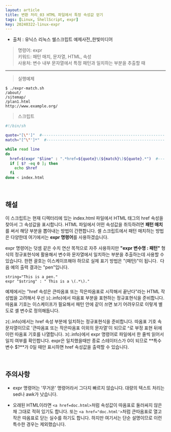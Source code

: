 ```yaml
---
layout: article
title: 변환 처리_03 HTML 파일에서 특정 속성값 얻기
tags: [Linux, ShellScript, expr]
key: 20240322-linux-expr
---
```


- 출처 : 유닉스 리눅스 쉘스크립트 예제사전_한빛미디어

> 명령어: expr  
> 키워드: 패턴 매치, 문자열, HTML, 속성  
> 사용처: 변수 내부 문자열에서 특정 패턴과 일치하는 부분을 추출할 때

--- 

> 실행예제

```
$ ./expr-match.sh
/about/
/sitemap/
/plan1.html
http://www.example.org/
```

> 스크립트

```bash
#!/bin/sh

quote="[\"']"  #------------------------------------------------------ 1
match="[^\"']*"  #---------------------------------------------------- 2

while read line
do
  href=$(expr "$line" : ".*href=${quote}\(${match}\)${quote}.*")  #--- 3
  if [ $? -eq 0 ]; then
    echo $href
  fi
done < index.html
```

&nbsp;
&nbsp;

## **해설**

이 스크립트는 현재 디렉터리에 있는 index.html 파일에서 HTML 태그의 href 속성을 찾아서 그 속성값을 표시합니다. HTML 파일에서 어떤 속성값을 취득하려면 **패턴 매치**를 써서 해당 부분을 뽑아내는 방법이 간편합니다. 셸 스크립트에서 패턴 매치하는 방법은 다양한데 여기에서는 **expr 명령어**를 사용하겠습니다.

expr 명령어는 덧셈 같은 수치 연산 목적으로 자주 사용하지만 **"expr 변수명 : 패턴"** 형식의 정규표현식에 활용해서 변수와 문자열에서 일치하는 부분을 추출하는데 사용할 수 있습니다. 한편 괄호는 이스케이프해야 하므로 실제 표기 방법은 "\(패턴\)"이 됩니다.  다음 예의 출력 결과는 "pen"입니다.

```
string="This is a pen."
expr "$string" : " This is a \(.*\)."
```

예제에서는 "href 속성은 큰따옴표 또는 작은따옴표로 시작해서 끝난다"라는 HTML 작성법을 고려해서 우선 `1`{:.info}에서 따옴표 부분을 표현하는 정규표현식을 준비합니다. 따옴표 기호는 이스케이프가 필요해서 패턴 안에 같이 쓰면 보기 어려우므로 이렇게 별도로 셸 변수로 정의해둡니다.

`2`{:.info}에서는 href 속성 부분에 일치하는 정규표현식을 준비합니다. 따옴표 기호 속 문자열이므로 '큰따옴표 또는 작은따옴표 이외의 문자열'이 되므로 ^로 부정 표현 뒤에 이런 따옴표 기호를 나열합니다. `3`{:.info}에서 expr 명령어로 파일에서 한 줄씩 읽어서 일치 여부를 확인합니다. expr은 일치했을때만 종료 스테이터스가 0이 되므로 **특수 변수 $?**가 0일 때만 표시하면 href 속성값을 출력할 수 있습니다.

&nbsp;
&nbsp;

## **주의사항**

- expr 명령어는 '무거운' 명령어라서 그다지 빠르지 않습니다. 대량의 텍스트 처리는 sed나 awk가 낫습니다.

- 오래된 HTML이라면 `<a href=doc.html>`처럼 속성값이 따옴표로 둘러싸지 않은 채 그대로 적혀 있기도 합니다.  또는 `<a href="doc.html'>`처럼 큰따옴표로 열고 작은 따옴표로 닫는 실수를 하기도 합니다. 하지만 여기서는 단순 설명이므로 이런 특수한 경우는 제외했습니다.

